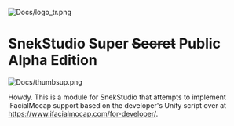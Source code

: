 ![Docs/logo_tr.png](Docs/logo_tr.png)

# SnekStudio Super ~~Secret~~ Public Alpha Edition

![Docs/thumbsup.png](Docs/thumbsup.png)

Howdy. This is a module for SnekStudio that attempts to implement iFacialMocap support based on the developer's Unity script over at https://www.ifacialmocap.com/for-developer/. 
